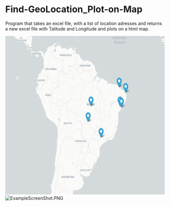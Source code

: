 # Find-GeoLocation_Plot-on-Map
 Program that takes an excel file, with a list of location adresses and returns a new excel file with Talitude and Longitude and plots on a html map.
 
 <img src="ExampleScreenShot.PNG" Height = 500>
 <img src="/RaphaelLMendes/Find-GeoLocation-Plot-on-Map/blob/main/ExampleScreenShot.PNG?raw=true" alt="ExampleScreenShot.PNG">


